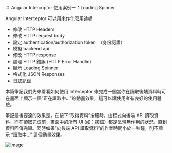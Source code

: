 ＃ Angular Intercoptor 使用案例一：Loading Spinner

Angular Interceptor 可以用來作什麼用途呢
 - 修改 HTTP Headers
 - 修改 HTTP request body
 - 設定 authentication/authorization token　（身份認證）
 - 模擬 backend api
 - 修改 HTTP response
 - 處理 HTTP 錯誤  (HTTP Error Handlin)
 - 顯示 Loading Spinner
 - 格式化 JSON Responses
 - 日誌記錄 


本篇筆記我們先來看看如何使用 Interceptor 來完成一個當你在讀取後端資料時可在畫面上顯示一個“正在讀取中...“的動畫效果，這可以讓使用者有良好的使用體驗。

筆記最後要達的效果是，在按下“取得資料”按鈕時，由程式向後端 API 讀取資料，而在讀取完成前，畫面中的所有 UI (如：按鈕）都是呈現無作用的狀況，直到資料回傳完畢。同時如果“向後端 API 讀取資料”的作業時間小於一秒鐘，則不顯示 “讀取中..." 這個動畫效果。

![image](https://user-images.githubusercontent.com/21993717/215669141-ba667303-9a2b-4805-be0b-bb14d450d125.png)